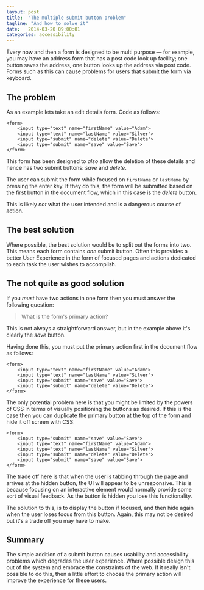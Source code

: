```yaml
---
layout: post
title:  "The multiple submit button problem"
tagline: "And how to solve it"
date:   2014-03-20 09:00:01
categories: accessibility
---
```


Every now and then a form is designed to be multi purpose &mdash; for example, you may have an address form that has a post code look up facility; one button saves the address, one button looks up the address via post code. Forms such as this can cause problems for users that submit the form via keyboard.

## The problem

As an example lets take an edit details form. Code as follows:

	<form>
		<input type="text" name="firstName" value="Adam">
		<input type="text" name="lastName" value="Silver">
		<input type="submit" name="delete" value="Delete">
		<input type="submit" name="save" value="Save">
	</form>

This form has been designed to *also* allow the deletion of these details and hence has two submit buttons: *save* and *delete*.

The user can submit the form while focused on `firstName` or `lastName` by pressing the enter key. If they do this, the form will be submitted based on the first button in the document flow, which in this case is the *delete* button.

This is likely *not* what the user intended and is a dangerous course of action.

## The best solution

Where possible, the best solution would be to split out the forms into two. This means each form contains *one* submit button. Often this provides a better User Experience in the form of focused pages and actions dedicated to each task the user wishes to accomplish.

## The not quite as good solution

If you *must* have two actions in one form then you must answer the following question:

> What is the form's primary action?

This is not always a straightforward answer, but in the example above it's clearly the *save* button.

Having done this, you must put the primary action first in the document flow as follows:

	<form>
		<input type="text" name="firstName" value="Adam">
		<input type="text" name="lastName" value="Silver">
		<input type="submit" name="save" value="Save">
		<input type="submit" name="delete" value="Delete">
	</form>

The only potential problem here is that you might be limited by the powers of CSS in terms of visually positioning the buttons as desired. If this is the case then you can duplicate the primary button at the top of the form and hide it off screen with CSS:

	<form>
		<input type="submit" name="save" value="Save">
		<input type="text" name="firstName" value="Adam">
		<input type="text" name="lastName" value="Silver">
		<input type="submit" name="delete" value="Delete">
		<input type="submit" name="save" value="Save">
	</form>

The trade off here is that when the user is tabbing through the page and arrives at the hidden button, the UI will appear to be unresponsive. This is because focusing on an interactive element would normally provide some sort of visual feedback. As the button is hidden you lose this functionality.

The solution to this, is to display the button if focused, and then hide again when the user loses focus from this button. Again, this may not be desired but it's a trade off you may have to make.

## Summary

The simple addition of a submit button causes usability and accessibility problems which degrades the user experience. Where possible design this out of the system and embrace the constraints of the web. If it really isn't possible to do this, then a little effort to choose the primary action will improve the experience for these users.